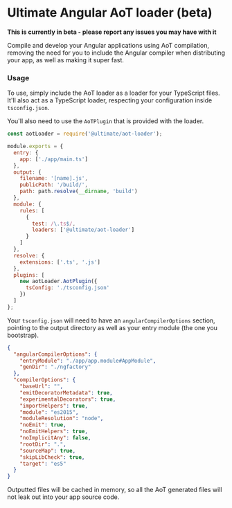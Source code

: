 # Ultimate Angular AoT loader (beta)

**This is currently in beta - please report any issues you may have with it**

Compile and develop your Angular applications using AoT compilation, removing the need for you to include the Angular compiler when distributing your app, as well as making it super fast.

### Usage

To use, simply include the AoT loader as a loader for your TypeScript files. It'll also act as a TypeScript loader, respecting your configuration inside `tsconfig.json`.

You'll also need to use the `AoTPlugin` that is provided with the loader.

```js
const aotLoader = require('@ultimate/aot-loader');

module.exports = {
  entry: {
    app: ['./app/main.ts']
  },
  output: {
    filename: '[name].js',
    publicPath: '/build/',
    path: path.resolve(__dirname, 'build')
  },
  module: {
    rules: [
      {
        test: /\.ts$/,
        loaders: ['@ultimate/aot-loader']
      }
    ]
  },
  resolve: {
    extensions: ['.ts', '.js']
  },
  plugins: [
  	new aotLoader.AotPlugin({
      tsConfig: './tsconfig.json'
    })
  ]
};
```

Your `tsconfig.json` will need to have an `angularCompilerOptions` section, pointing to the output directory as well as your entry module (the one you bootstrap).

```json
{
  "angularCompilerOptions": {
    "entryModule": "./app/app.module#AppModule",
    "genDir": "./ngfactory"
  },
  "compilerOptions": {
    "baseUrl": "",
    "emitDecoratorMetadata": true,
    "experimentalDecorators": true,
    "importHelpers": true,
    "module": "es2015",
    "moduleResolution": "node",
    "noEmit": true,
    "noEmitHelpers": true,
    "noImplicitAny": false,
    "rootDir": ".",
    "sourceMap": true,
    "skipLibCheck": true,
    "target": "es5"
  }
}
```

Outputted files will be cached in memory, so all the AoT generated files will not leak out into your app source code.
